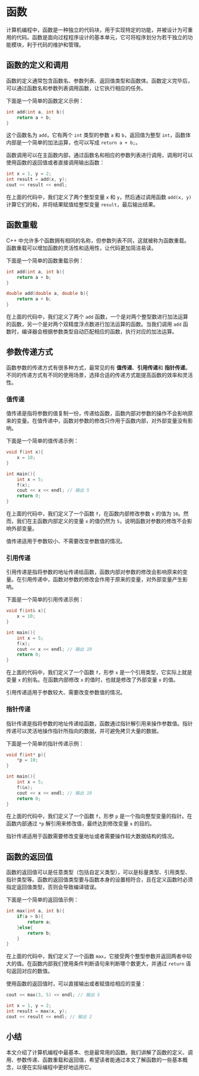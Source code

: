 # 函数

计算机编程中，函数是一种独立的代码块，用于实现特定的功能，并被设计为可重用的代码。函数是面向过程程序设计的基本单元，它可将程序划分为若干独立的功能模块，利于代码的维护和管理。

## 函数的定义和调用

函数的定义通常包含函数名、参数列表、返回值类型和函数体。函数定义完毕后，可以通过函数名和参数列表调用函数，让它执行相应的任务。

下面是一个简单的函数定义示例：

```c++
int add(int a, int b){
    return a + b;
}
```

这个函数名为 `add`，它有两个 `int` 类型的参数 `a` 和 `b`，返回值为整型 `int`，函数体内部是一个简单的加法运算，也可以写成 `return a + b;`。

函数调用可以在主函数内部，通过函数名和相应的参数列表进行调用，调用时可以使用函数的返回值或者直接调用输出函数：

```c++
int x = 1, y = 2;
int result = add(x, y);
cout << result << endl;
```

在上面的代码中，我们定义了两个整型变量 `x` 和 `y`，然后通过调用函数 `add(x, y)` 计算它们的和，并将结果赋值给整型变量 `result`，最后输出结果。

## 函数重载

C++ 中允许多个函数拥有相同的名称，但参数列表不同，这就被称为函数重载。函数重载可以增加函数的灵活性和适用性，让代码更加简洁易读。

下面是一个简单的函数重载示例：

```c++
int add(int a, int b){
    return a + b;
}

double add(double a, double b){
    return a + b;
}
```

在上面的代码中，我们定义了两个 `add` 函数，一个是对两个整型数进行加法运算的函数，另一个是对两个双精度浮点数进行加法运算的函数。当我们调用 `add` 函数时，编译器会根据参数类型自动匹配相应的函数，执行对应的加法运算。

## 参数传递方式

函数参数的传递方式有很多种方式，最常见的有 **值传递**、**引用传递**和 **指针传递**。不同的传递方式有不同的使用场景，选择合适的传递方式能提高函数的效率和灵活性。

### 值传递

值传递是指将参数的值复制一份，传递给函数，函数内部对参数的操作不会影响原来的变量。在值传递中，函数对参数的修改只作用于函数内部，对外部变量没有影响。

下面是一个简单的值传递示例：

```c++
void f(int x){
    x = 10;
}

int main(){
    int x = 5;
    f(x);
    cout << x << endl; // 输出 5
    return 0;
}
```

在上面的代码中，我们定义了一个函数 `f`，在函数内部修改参数 `x` 的值为 `10`。然而，我们在主函数内部定义的变量 `x` 的值仍然为 `5`，说明函数对参数的修改不会影响外部变量。

值传递适用于参数较小、不需要改变参数值的情况。

### 引用传递

引用传递是指将参数的地址传递给函数，函数内部对参数的修改会影响原来的变量。在引用传递中，函数对参数的修改会作用于原来的变量，对外部变量产生影响。

下面是一个简单的引用传递示例：

```c++
void f(int& x){
    x = 10;
}

int main(){
    int x = 5;
    f(x);
    cout << x << endl; // 输出 10
    return 0;
}
```

在上面的代码中，我们定义了一个函数 `f`，形参 `x` 是一个引用类型，它实际上就是变量 `x` 的别名。在函数内部修改 `x` 的值时，也就是修改了外部变量 `x` 的值。

引用传递适用于参数较大、需要改变参数值的情况。

### 指针传递

指针传递是指将参数的地址传递给函数，函数通过指针解引用来操作参数值。指针传递可以灵活地操作指针所指向的数据，并可避免拷贝大量的数据。

下面是一个简单的指针传递示例：

```c++
void f(int* p){
    *p = 10;
}

int main(){
    int x = 5;
    f(&x);
    cout << x << endl; // 输出 10
    return 0;
}
```

在上面的代码中，我们定义了一个函数 `f`，形参 `p` 是一个指向整型变量的指针。在函数内部通过 `*p` 解引用来修改值，最终达到修改变量 `x` 的目的。

指针传递适用于函数需要修改变量地址或者需要操作较大数据结构的情况。

## 函数的返回值

函数的返回值可以是任意类型（包括自定义类型），可以是标量类型、引用类型、指针类型等。函数的返回值类型要与函数本身的设置相符合，且在定义函数时必须指定返回值类型，否则会导致编译错误。

下面是一个简单的返回值示例：

```c++
int max(int a, int b){
    if(a > b){
        return a;
    }else{
        return b;
    }
}
```

在上面的代码中，我们定义了一个函数 `max`，它接受两个整型参数并返回两者中较大的值。在函数内部我们使用条件判断语句来判断哪个数更大，并通过 `return` 语句返回对应的数值。

使用函数的返回值时，可以直接输出或者赋值给相应的变量：

```c++
cout << max(3, 5) << endl; // 输出 5

int x = 1, y = 2;
int result = max(x, y);
cout << result << endl; // 输出 2
```

## 小结

本文介绍了计算机编程中最基本、也是最常用的函数。我们讲解了函数的定义、调用、参数传递、函数重载和返回值，希望读者能通过本文了解函数的一些基本概念，以便在实际编程中更好地运用它。